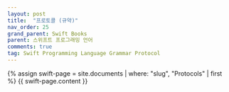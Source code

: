 ```yaml
---
layout: post
title:  "프로토콜 (규약)"
nav_order: 25
grand_parent: Swift Books
parent: 스위프트 프로그래밍 언어
comments: true
tag: Swift Programming Language Grammar Protocol
---
```


{% assign swift-page = site.documents | where: "slug", "Protocols" | first %}
{{ swift-page.content }}